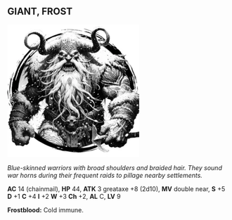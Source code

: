 ## GIANT, FROST

![](images/giant-frost.webp)

_Blue-skinned warriors with broad shoulders and braided hair. They sound war horns during their frequent raids to pillage nearby settlements._

**AC** 14 (chainmail), **HP** 44, **ATK** 3 greataxe +8 (2d10), **MV** double near, **S** +5 **D** +1 **C** +4 **I** +2 **W** +3 **Ch** +2, **AL** C, **LV** 9

**Frostblood:** Cold immune.

